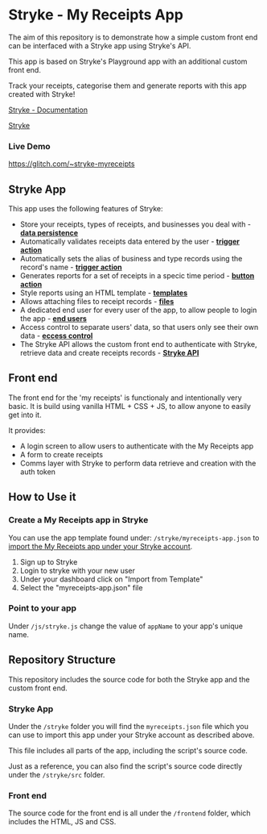 # Stryke - My Receipts App

The aim of this repository is to demonstrate how a simple custom front end can be interfaced with a Stryke app using Stryke's API.

This app is based on Stryke's Playground app with an additional custom front end. 

Track your receipts, categorise them and generate reports with this app created with Stryke!

[Stryke - Documentation](https://docs.stryke.io)

[Stryke](https://www.stryke.io)

### Live Demo

https://glitch.com/~stryke-myreceipts

## Stryke App 

This app uses the following features of Stryke:

* Store your receipts, types of receipts, and businesses you deal with - [**data persistence**](https://docs.stryke.io/docs/entity)
* Automatically validates receipts data entered by the user - [**trigger action**](https://docs.stryke.io/docs/triggers)
* Automatically sets the alias of business and type records using the record's name - [**trigger action**](https://docs.stryke.io/docs/triggers)
* Generates reports for a set of receipts in a specic time period - [**button action**](https://docs.stryke.io/docs/action)
* Style reports using an HTML template - [**templates**](https://docs.stryke.io/docs/template)
* Allows attaching files to receipt records - [**files**](https://docs.stryke.io/docs/files)
* A dedicated end user for every user of the app, to allow people to login the app - [**end users**](https://docs.stryke.io/docs/endusers)
* Access control to separate users' data, so that users only see their own data - [**eccess control**](https://docs.stryke.io/docs/accesscontrol)
* The Stryke API allows the custom front end to authenticate with Stryke, retrieve data and create receipts records - [**Stryke API**](https://docs.stryke.io/docs/api)

## Front end

The front end for the 'my receipts' is functionaly and intentionally very basic. It is build using vanilla HTML + CSS + JS, to allow anyone to easily get into it. 

It provides: 
- A login screen to allow users to authenticate with the My Receipts app
- A form to create receipts
- Comms layer with Stryke to perform data retrieve and creation with the auth token

## How to Use it

### Create a My Receipts app in Stryke

You can use the app template found under: `/stryke/myreceipts-app.json` to [import the My Receipts app under your Stryke account](https://docs.stryke.io/docs/appinstance#create-an-app-from-template). 

1. Sign up to Stryke
2. Login to stryke with your new user
3. Under your dashboard click on "Import from Template"
4. Select the "myreceipts-app.json" file

### Point to your app

Under `/js/stryke.js` change the value of `appName` to your app's unique name. 

## Repository Structure

This repository includes the source code for both the Stryke app and the custom front end. 

### Stryke App

Under the `/stryke` folder you will find the `myreceipts.json` file which you can use to import this app under your Stryke account as described above.

This file includes all parts of the app, including the script's source code. 

Just as a reference, you can also find the script's source code directly under the `/stryke/src` folder.

### Front end

The source code for the front end is all under the `/frontend` folder, which includes the HTML, JS and CSS. 
